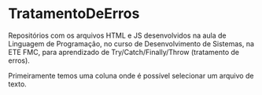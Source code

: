 # TratamentoDeErros
Repositórios com os arquivos HTML e JS desenvolvidos na aula de Linguagem de Programação, no curso de Desenvolvimento de Sistemas, na ETE FMC, para aprendizado de Try/Catch/Finally/Throw (tratamento de erros).

Primeiramente temos uma coluna onde é possível selecionar um arquivo de texto.
